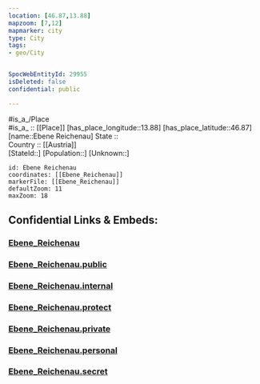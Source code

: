 ```yaml
---
location: [46.87,13.88] 
mapzoom: [7,12] 
mapmarker: city 
type: City
tags:
- geo/City


SpocWebEntityId: 29955
isDeleted: false
confidential: public

---
```

#is_a_/Place  
#is_a_ :: [[Place]] 
[has_place_longitude::13.88] 
[has_place_latitude::46.87] 
[name::Ebene Reichenau] 
State ::  
Country :: [[Austria]]  
[StateId::] 
[Population::] 
[Unknown::] 


```leaflet
id: Ebene Reichenau
coordinates: [[Ebene_Reichenau]] 
markerFile: [[Ebene_Reichenau]] 
defaultZoom: 11 
maxZoom: 18
```


## Confidential Links & Embeds: 

### [Ebene_Reichenau](/_Standards/Earth/Continent/Europe/Europe~Central/Austria/Austrias_States/Kärnten/City/Ebene_Reichenau.md) 

### [Ebene_Reichenau.public](/_public/Earth/Continent/Europe/Europe~Central/Austria/Austrias_States/Kärnten/City/Ebene_Reichenau.public.md) 

### [Ebene_Reichenau.internal](/_internal/Earth/Continent/Europe/Europe~Central/Austria/Austrias_States/Kärnten/City/Ebene_Reichenau.internal.md) 

### [Ebene_Reichenau.protect](/_protect/Earth/Continent/Europe/Europe~Central/Austria/Austrias_States/Kärnten/City/Ebene_Reichenau.protect.md) 

### [Ebene_Reichenau.private](/_private/Earth/Continent/Europe/Europe~Central/Austria/Austrias_States/Kärnten/City/Ebene_Reichenau.private.md) 

### [Ebene_Reichenau.personal](/_personal/Earth/Continent/Europe/Europe~Central/Austria/Austrias_States/Kärnten/City/Ebene_Reichenau.personal.md) 

### [Ebene_Reichenau.secret](/_secret/Earth/Continent/Europe/Europe~Central/Austria/Austrias_States/Kärnten/City/Ebene_Reichenau.secret.md)

